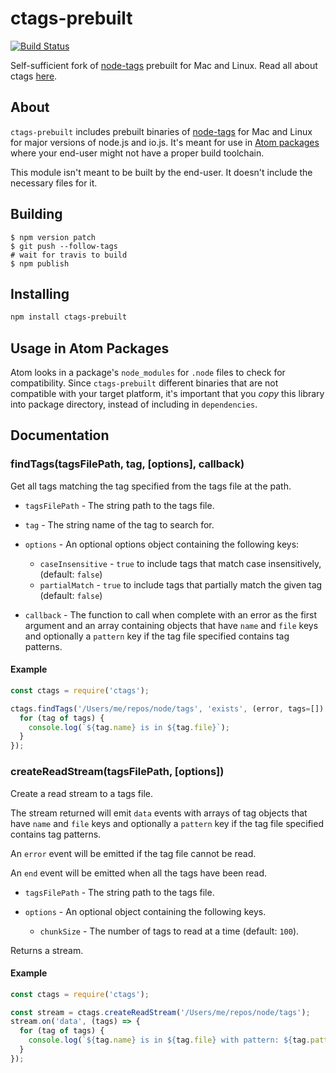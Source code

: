 # ctags-prebuilt

[![Build Status](https://travis-ci.org/zertosh/ctags-prebuilt.svg?branch=master)](https://travis-ci.org/zertosh/ctags-prebuilt)

Self-sufficient fork of [node-tags](https://travis-ci.org/atom/node-ctags) prebuilt for Mac and Linux. Read all about ctags [here](http://ctags.sourceforge.net/).

## About

`ctags-prebuilt` includes prebuilt binaries of [node-tags](https://travis-ci.org/atom/node-ctags) for Mac and Linux for major versions of node.js and io.js. It's meant for use in [Atom packages](https://atom.io/packages) where your end-user might not have a proper build toolchain.

This module isn't meant to be built by the end-user. It doesn't include the necessary files for it. 

## Building

```
$ npm version patch
$ git push --follow-tags
# wait for travis to build
$ npm publish
```

## Installing

```sh
npm install ctags-prebuilt
```

## Usage in Atom Packages

Atom looks in a package's `node_modules` for `.node` files to check for compatibility. Since `ctags-prebuilt` different binaries that are not compatible with your target platform, it's important that you *copy* this library into package directory, instead of including in `dependencies`.

## Documentation

### findTags(tagsFilePath, tag, [options], callback)

Get all tags matching the tag specified from the tags file at the path.

* `tagsFilePath` - The string path to the tags file.

* `tag` - The string name of the tag to search for.

* `options` - An optional options object containing the following keys:

  * `caseInsensitive` - `true` to include tags that match case insensitively,
    (default: `false`)
  * `partialMatch` - `true` to include tags that partially match the given tag
    (default: `false`)

* `callback` - The function to call when complete with an error as the first
             argument and an array containing objects that have `name` and
             `file` keys and optionally a `pattern` key if the tag file
             specified contains tag patterns.

#### Example

```js
const ctags = require('ctags');

ctags.findTags('/Users/me/repos/node/tags', 'exists', (error, tags=[]) => {
  for (tag of tags) {
    console.log(`${tag.name} is in ${tag.file}`);
  }
});
```

### createReadStream(tagsFilePath, [options])

Create a read stream to a tags file.

The stream returned will emit `data` events with arrays of tag objects
that have `name` and `file` keys and optionally a `pattern` key if the tag file
specified contains tag patterns.

An `error` event will be emitted if the tag file cannot be read.

An `end` event will be emitted when all the tags have been read.

* `tagsFilePath` - The string path to the tags file.

* `options` - An optional object containing the following keys.

  * `chunkSize` - The number of tags to read at a time (default: `100`).

Returns a stream.

#### Example

```js
const ctags = require('ctags');

const stream = ctags.createReadStream('/Users/me/repos/node/tags');
stream.on('data', (tags) => {
  for (tag of tags) {
    console.log(`${tag.name} is in ${tag.file} with pattern: ${tag.pattern}`);
  }
});
```
